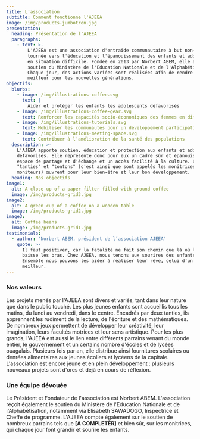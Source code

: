 ```yaml
---
title: L'association
subtitle: Comment fonctionne l'AJEEA
image: /img/products-jumbotron.jpg
presentation:
  heading: Présentation de l'AJEEA
  paragraphs:
    - text: >-
        L'AJEEA est une association d'entraide communautaire à but non-lucratif,
        tournée vers l'éducation et l'épanouissement des enfants et adolescents
        en situation difficile. Fondée en 2013 par Norbert ABEM, elle a reçu le
        soutien du Ministère de l'Education Nationale et de l'Alphabétisation.
        Chaque jour, des actions variées sont réalisées afin de rendre le monde
        meilleur pour les nouvelles générations.
objectifs:
  blurbs:
    - image: /img/illustrations-coffee.svg
      text: |
        Aider et protèger les enfants les adolescents défavorisés
    - image: /img/illustrations-coffee-gear.svg
      text: Renforcer les capacités socio-économiques des femmes en difficulté
    - image: /img/illustrations-tutorials.svg
      text: Mobiliser les communautés pour un développement participatif et durable
    - image: /img/illustrations-meeting-space.svg
      text: Contribuer à l’amélioration de la santé des populations
  description: >-
    L'AJEEA apporte soutien, éducation et protection aux enfants et adolescents
    défavorisés. Elle représente donc pour eux un cadre sûr et épanouissant, un
    espace de partage et d'échange et un accès facilité à la culture. Les
    "tanties" et "tontons" (c'est ainsi que sont appelés les monitrices et
    moniteurs) œuvrent pour leur bien-être et leur bon développement.
  heading: Nos objectifs
image1:
  alt: A close-up of a paper filter filled with ground coffee
  image: /img/products-grid3.jpg
image2:
  alt: A green cup of a coffee on a wooden table
  image: /img/products-grid2.jpg
image3:
  alt: Coffee beans
  image: /img/products-grid1.jpg
testimonials:
  - author: 'Norbert ABEM, président de l’association AJEEA'
    quote: >-
      Il faut positiver, car la fatalité ne fait son chemin que là où l’on
      baisse les bras. Chez AJEEA, nous tenons aux sourires des enfants.
      Ensemble nous pouvons les aider à réaliser leur rêve, celui d’un monde
      meilleur.
---
```

### Nos valeurs

Les projets menés par l'AJEEA sont divers et variés, tant dans leur nature que dans le public touché. Les plus jeunes enfants sont accueillis tous les matins, du lundi au vendredi, dans le centre. Encadrés par deux tanties, ils apprennent les rudiment de la lecture, de l'écriture et des mathématiques. De nombreux jeux permettent de développer leur créativité, leur imagination, leurs facultés motrices et leur sens artistique. Pour les plus grands, l'AJEEA est aussi le lien entre différents parrains venant du monde entier, le gouvernement et un certains nombre d'écoles et de lycées ouagalais. Plusieurs fois par an, elle distribue ainsi fournitures scolaires ou denrées alimentaires aux jeunes écoliers et lycéens de la capitale. L'association est encore jeune et en plein développement : plusieurs nouveaux projets sont d'ores et déjà en cours de réflexion.

### Une équipe dévouée

Le Président et Fondateur de l'association est Norbert ABEM. L'association reçoit également le soutien du Ministère de l'Education Nationale et de l'Alphabétisation, notamment via Elisabeth SAWADOGO, Inspectrice et Cheffe de programme. L'AJEEA compte également sur le soutien de nombreux parrains tels que **\[A COMPLETER]** et bien sûr, sur les monitrices, qui chaque jour font grandir et sourire les enfants.
